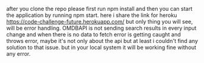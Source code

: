 after you clone the repo please first run npm install and then you can start the application by running npm start.
here i share the link for heroku https://code-challenge-future.herokuapp.com/ but only thing you will see, will be error handling. OMDBAPI is not sending search results in every input change and when there is no data to fetch error is getting caught and throws error, maybe it's not only about the api but at least i couldn't find any solution to that issue. but in your local system it will be working fine without any error.
